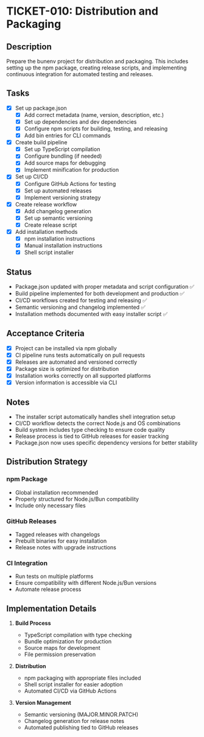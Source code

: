 # TICKET-010: Distribution and Packaging

## Description

Prepare the bunenv project for distribution and packaging. This includes setting up the npm package, creating release scripts, and implementing continuous integration for automated testing and releases.

## Tasks

- [x] Set up package.json
  - [x] Add correct metadata (name, version, description, etc.)
  - [x] Set up dependencies and dev dependencies
  - [x] Configure npm scripts for building, testing, and releasing
  - [x] Add bin entries for CLI commands
- [x] Create build pipeline
  - [x] Set up TypeScript compilation
  - [x] Configure bundling (if needed)
  - [x] Add source maps for debugging
  - [x] Implement minification for production
- [x] Set up CI/CD
  - [x] Configure GitHub Actions for testing
  - [x] Set up automated releases
  - [x] Implement versioning strategy
- [x] Create release workflow
  - [x] Add changelog generation
  - [x] Set up semantic versioning
  - [x] Create release script
- [x] Add installation methods
  - [x] npm installation instructions
  - [x] Manual installation instructions
  - [x] Shell script installer

## Status

- Package.json updated with proper metadata and script configuration ✅
- Build pipeline implemented for both development and production ✅
- CI/CD workflows created for testing and releasing ✅
- Semantic versioning and changelog implemented ✅
- Installation methods documented with easy installer script ✅

## Acceptance Criteria

- [x] Project can be installed via npm globally
- [x] CI pipeline runs tests automatically on pull requests
- [x] Releases are automated and versioned correctly
- [x] Package size is optimized for distribution
- [x] Installation works correctly on all supported platforms
- [x] Version information is accessible via CLI

## Notes

- The installer script automatically handles shell integration setup
- CI/CD workflow detects the correct Node.js and OS combinations
- Build system includes type checking to ensure code quality
- Release process is tied to GitHub releases for easier tracking
- Package.json now uses specific dependency versions for better stability

## Distribution Strategy

### npm Package

- Global installation recommended
- Properly structured for Node.js/Bun compatibility
- Include only necessary files

### GitHub Releases

- Tagged releases with changelogs
- Prebuilt binaries for easy installation
- Release notes with upgrade instructions

### CI Integration

- Run tests on multiple platforms
- Ensure compatibility with different Node.js/Bun versions
- Automate release process

## Implementation Details

1. **Build Process**

   - TypeScript compilation with type checking
   - Bundle optimization for production
   - Source maps for development
   - File permission preservation

2. **Distribution**

   - npm packaging with appropriate files included
   - Shell script installer for easier adoption
   - Automated CI/CD via GitHub Actions

3. **Version Management**
   - Semantic versioning (MAJOR.MINOR.PATCH)
   - Changelog generation for release notes
   - Automated publishing tied to GitHub releases
